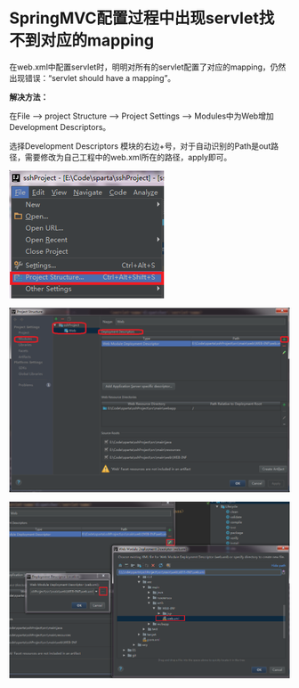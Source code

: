 # SpringMVC配置过程中出现servlet找不到对应的mapping #

在web.xml中配置servlet时，明明对所有的servlet配置了对应的mapping，仍然出现错误：“servlet should have a mapping”。

**解决方法：**

在File ——>  project Structure  ——>  Project Settings ——> Modules中为Web增加Development Descriptors。

选择Development Descriptors 模块的右边+号，对于自动识别的Path是out路径，需要修改为自己工程中的web.xml所在的路径，apply即可。

![1](https://github.com/Nicole00/Learn-Material/blob/master/Solutions/1.png)

![2](https://github.com/Nicole00/Learn-Material/blob/master/Solutions/2.png)

![3](https://github.com/Nicole00/Learn-Material/blob/master/Solutions/3.png)